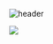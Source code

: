 ![header](https://capsule-render.vercel.app/api?type=waving&color=timeGradient&height=200&section=header&text=Hi%20there!&fontSize=60)

<img src="https://cdn2.iconfinder.com/data/icons/social-media-applications/64/social_media_applications_14-linkedin-1024.png"></img>
